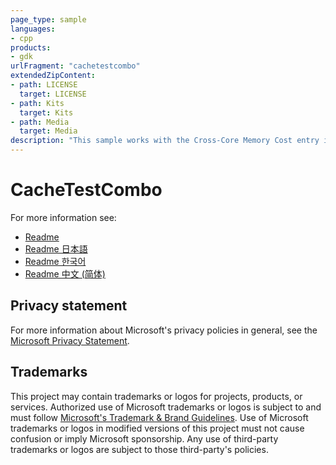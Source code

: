 ```yaml
---
page_type: sample
languages:
- cpp
products:
- gdk
urlFragment: "cachetestcombo"
extendedZipContent:
- path: LICENSE
  target: LICENSE
- path: Kits
  target: Kits
- path: Media
  target: Media
description: "This sample works with the Cross-Core Memory Cost entry in the Microsoft GDK documentation."
---
```


# CacheTestCombo

For more information see: 
- [Readme](https://github.com/microsoft/Xbox-GDK-Samples/blob/main/Samples/Tools/CacheTestCombo/readme_en-us.md)
- [Readme 日本語](https://github.com/microsoft/Xbox-GDK-Samples/blob/main/Samples/Tools/CacheTestCombo/readme_ja-jp.md)
- [Readme 한국어](https://github.com/microsoft/Xbox-GDK-Samples/blob/main/Samples/Tools/CacheTestCombo/readme_ko-kr.md)
- [Readme 中文 (简体)](https://github.com/microsoft/Xbox-GDK-Samples/blob/main/Samples/Tools/CacheTestCombo/readme_zh-cn.md)

## Privacy statement

For more information about Microsoft's privacy policies in general, see the [Microsoft Privacy Statement](https://privacy.microsoft.com/privacystatement/).

## Trademarks

This project may contain trademarks or logos for projects, products, or services. Authorized use of Microsoft trademarks or logos is subject to and must follow [Microsoft's Trademark & Brand Guidelines](https://www.microsoft.com/en-us/legal/intellectualproperty/trademarks/usage/general). Use of Microsoft trademarks or logos in modified versions of this project must not cause confusion or imply Microsoft sponsorship. Any use of third-party trademarks or logos are subject to those third-party's policies.
